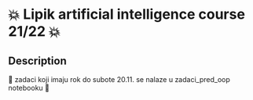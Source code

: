 # :boom: Lipik artificial intelligence course 21/22 :boom:

## Description

:notebook: zadaci koji imaju rok do subote 20.11. se nalaze u zadaci_pred_oop notebooku :notebook:
